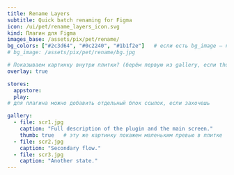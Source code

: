 ```yaml
---
title: Rename Layers
subtitle: Quick batch renaming for Figma
icon: /ui/pet/rename_layers_icon.svg
kind: Плагин для Figma
images_base: /assets/pix/pet/rename/
bg_colors: ["#2c3d64", "#0c2240", "#1b1f2e"]   # если есть bg_image — не нужно
# bg_image: /assets/pix/pet/rename/bg.jpg

# Показываем картинку внутри плитки? (берём первую из gallery, если thumb:true)
overlay: true

stores:
  appstore:
  play:
# для плагина можно добавить отдельный блок ссылок, если захочешь

gallery:
  - file: scr1.jpg
    caption: "Full description of the plugin and the main screen."
    thumb: true   # эту же картинку покажем маленьким превью в плитке
  - file: scr2.jpg
    caption: "Secondary flow."
  - file: scr3.jpg
    caption: "Another state."
---
```

